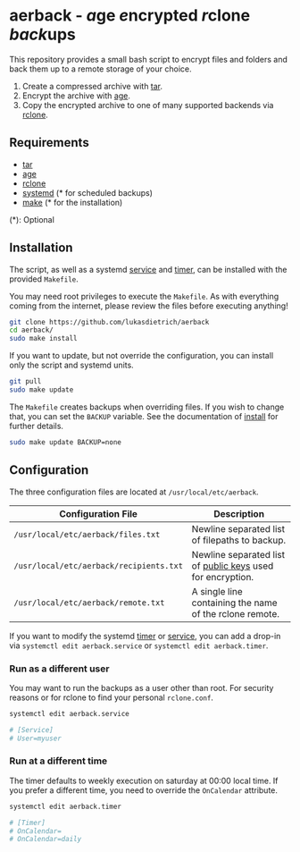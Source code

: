 # aerback - *a*ge *e*ncrypted *r*clone *back*ups

This repository provides a small bash script to encrypt files and folders and
back them up to a remote storage of your choice.

1. Create a compressed archive with [tar][tar].
2. Encrypt the archive with [age][age].
3. Copy the encrypted archive to one of many supported backends
   via [rclone][rclone].

## Requirements

- [tar][tar]
- [age][age]
- [rclone][rclone]
- [systemd][systemd] (\* for scheduled backups)
- [make][make] (\* for the installation)

(\*): Optional

## Installation

The script, as well as a systemd [service][systemd.service] and
[timer][systemd.timer], can be installed with the provided `Makefile`.

You may need root privileges to execute the `Makefile`.
As with everything coming from the internet, please review the files before
executing anything!

```sh
git clone https://github.com/lukasdietrich/aerback
cd aerback/
sudo make install
```

If you want to update, but not override the configuration, you can install only
the script and systemd units.

```sh
git pull
sudo make update
```

The `Makefile` creates backups when overriding files. If you wish to change
that, you can set the `BACKUP` variable.
See the documentation of [install][install] for further details.

```sh
sudo make update BACKUP=none
```

## Configuration

The three configuration files are located at `/usr/local/etc/aerback`.

Configuration File                      | Description
--------------------------------------- | ----------------------------------------------------------------------------
`/usr/local/etc/aerback/files.txt`      | Newline separated list of filepaths to backup.
`/usr/local/etc/aerback/recipients.txt` | Newline separated list of [public keys][age.recipients] used for encryption. 
`/usr/local/etc/aerback/remote.txt`     | A single line containing the name of the rclone remote.

If you want to modify the systemd [timer][systemd.timer]
or [service][systemd.service], you can add
a drop-in via `systemctl edit aerback.service` or `systemctl edit aerback.timer`.

### Run as a different user

You may want to run the backups as a user other than root.
For security reasons or for rclone to find your personal `rclone.conf`.

```sh
systemctl edit aerback.service

# [Service]
# User=myuser
```

### Run at a different time

The timer defaults to weekly execution on saturday at 00:00 local time.
If you prefer a different time, you need to override the `OnCalendar` attribute.

```sh
systemctl edit aerback.timer

# [Timer]
# OnCalendar=
# OnCalendar=daily
```

[age]: https://github.com/FiloSottile/age
[age.recipients]: https://github.com/FiloSottile/age#recipient-files
[rclone]: https://github.com/rclone/rclone
[tar]: https://manpages.ubuntu.com/manpages/bionic/de/man1/tar.1.html
[systemd]: https://manpages.ubuntu.com/manpages/bionic/man1/systemd.1.html
[systemd.timer]: https://manpages.ubuntu.com/manpages/bionic/man5/systemd.timer.5.html
[systemd.service]: https://manpages.ubuntu.com/manpages/bionic/man5/systemd.service.5.html
[make]: https://manpages.ubuntu.com/manpages/bionic/man1/make.1.html
[install]: https://manpages.ubuntu.com/manpages/bionic/man1/install.1.html
